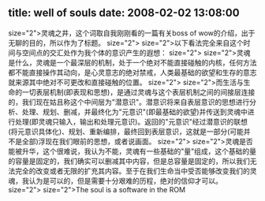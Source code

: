 title: well of souls
date: 2008-02-02 13:08:00
---

 size="2">灵魂之井，这个词取自我刚刚看的一篇有关boss of   wow的介绍，出于无聊的目的，所以作为了标题。  size="2">   size="2">以下看法完全来自这个时间与空间点的交汇处作为我个体的意识产生的遐想：  size="2">   size="2">灵魂是什么，灵魂是一个最深层的机制，处于一个绝对不能直接碰触的内核，任何方法都不能直接操作其动向，是心灵意志的绝对禁戒，人类最基础的欲望和生存的意志就来源其中绝对不可更改和直接碰触的位置。  size="2">   size="2">而生活与生命的一切表层机制(即表现和思想)，是通过灵魂与这个表层机制之间的间接层连接的，我们现在姑且称这个中间层为"潜意识"。潜意识将来自表层意识的思想进行分析、处理、规划、删减，并最终化为"元意识"(即最基础的欲望)并传送到灵魂中进行处理(即灵魂只输入，输出和处理元意识)。返回的"元意识"经过潜意识的联想(将元意识具体化)、规划、重新编排，最终回到表层意识，这就是一部分(可能并不是全部)浮现在我们眼前的思想，或者说画面。  size="2">   size="2">灵魂是否能被升华，这个很难说，我认为不能，灵魂有一些基础的"量"组成，这个基础的量的容量是固定的，我们确实可以删减其中内容，但是总容量是固定的，所以我们无法完全的改变或者无限的扩充其内容。至于在我们生命当中受否能够改变我们的灵魂，我认为是可以的，但是需要十分艰难的历程，绝对的信仰才可以。  size="2">   size="2">The soul is a software in the ROM
